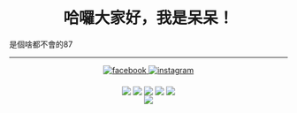 <h1 align="center">哈囉大家好，我是呆呆！</h1>
是個啥都不會的87
<hr>

<p align="center">
  
<a href="https://www.facebook.com/jackxd0110" target="_blank">
<img src=https://img.shields.io/badge/facebook-%232E87FB.svg?&style=for-the-badge&logo=facebook&logoColor=white alt=facebook style="margin-bottom: 5px;" />
</a>
  
<a href="https://instagram.com/tw.jackxd" target="_blank">
<img src=https://img.shields.io/badge/instagram-%23000000.svg?&style=for-the-badge&logo=instagram&logoColor=white alt=instagram style="margin-bottom: 5px;" />
</a>
  
</p>

<p align="center">
  <img src="http://github-profile-summary-cards.vercel.app/api/cards/profile-details?username=TWJackXD&theme=github_dark" align="center" />
  <img src="http://github-profile-summary-cards.vercel.app/api/cards/repos-per-language?username=TWJackXD&theme=github_dark" align="center" />
  <img src="http://github-profile-summary-cards.vercel.app/api/cards/most-commit-language?username=TWJackXD&theme=github_dark" align="center" />
  <img src="http://github-profile-summary-cards.vercel.app/api/cards/stats?username=TWJackXD&theme=github_dark" align="center" />
  <img src="http://github-profile-summary-cards.vercel.app/api/cards/productive-time?username=TWJackXD&theme=github_dark&utcOffset=8" align="center" />
<br/> 
  <img src="https://github-readme-stats.vercel.app/api?username=TWJackXD&show_icons=true&count_private=true&hide_border=true&theme=github_dark" align="center" /> 
</p>
